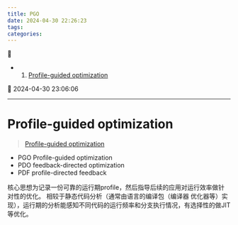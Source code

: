 ```yaml
---
title: PGO
date: 2024-04-30 22:26:23
tags: 
categories: 
---
```


💠

- 1. [Profile-guided optimization](#profile-guided-optimization)

💠 2024-04-30 23:06:06
****************************************
# Profile-guided optimization
> [Profile-guided optimization](https://en.wikipedia.org/wiki/Profile-guided_optimization)  

- PGO Profile-guided optimization
- PDO feedback-directed optimization 
- PDF profile-directed feedback


核心思想为记录一份可靠的运行期profile，然后指导后续的应用对运行效率做针对性的优化。
相较于静态代码分析（通常由语言的编译包（编译器 优化器等）实现），运行期的分析能感知不同代码的运行频率和分支执行情况，有选择性的做JIT等优化。

